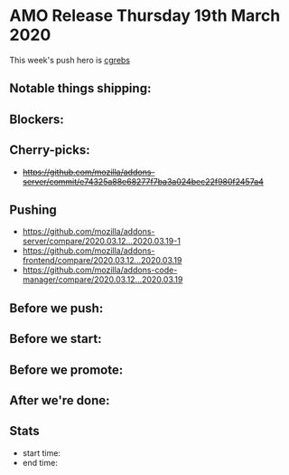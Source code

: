 # AMO Release Thursday 19th March 2020

This week's push hero is [cgrebs](https://github.com/EnTeQuAk)

## Notable things shipping:

## Blockers:

## Cherry-picks:
- ~~https://github.com/mozilla/addons-server/commit/e74325a88e68277f7ba3a024bec22f980f2457a4~~

## Pushing

- https://github.com/mozilla/addons-server/compare/2020.03.12...2020.03.19-1
- https://github.com/mozilla/addons-frontend/compare/2020.03.12...2020.03.19
- https://github.com/mozilla/addons-code-manager/compare/2020.03.12...2020.03.19

## Before we push:

## Before we start:

## Before we promote:

## After we're done:

## Stats

- start time:
- end time:
